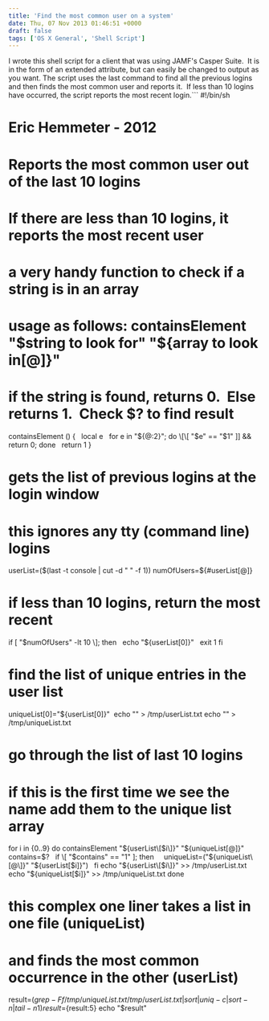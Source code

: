 ```yaml
---
title: 'Find the most common user on a system'
date: Thu, 07 Nov 2013 01:46:51 +0000
draft: false
tags: ['OS X General', 'Shell Script']
---
```


I wrote this shell script for a client that was using JAMF's Casper Suite.  It is in the form of an extended attribute, but can easily be changed to output as you want. The script uses the last command to find all the previous logins and then finds the most common user and reports it.  If less than 10 logins have occurred, the script reports the most recent login.```
#!/bin/sh
# Eric Hemmeter - 2012
# Reports the most common user out of the last 10 logins
# If there are less than 10 logins, it reports the most recent user 

# a very handy function to check if a string is in an array 
# usage as follows: containsElement "$string to look for" "${array to look in\[@\]}"
# if the string is found, returns 0.  Else returns 1.  Check $? to find result
containsElement () {
  local e
  for e in "${@:2}"; do \[\[ "$e" == "$1" \]\] && return 0; done
  return 1
} 

# gets the list of previous logins at the login window
# this ignores any tty (command line) logins
userList=($(last -t console | cut -d " " -f 1))
numOfUsers=${#userList\[@\]} 

# if less than 10 logins, return the most recent
if \[ "$numOfUsers" -lt 10 \]; then
  echo "${userList\[0\]}"
  exit 1
fi

# find the list of unique entries in the user list
uniqueList\[0\]="${userList\[0\]}" 
echo "" > /tmp/userList.txt
echo "" > /tmp/uniqueList.txt 

# go through the list of last 10 logins
# if this is the first time we see the name add them to the unique list array
for i in {0..9}
do
  containsElement "${userList\[$i\]}" "${uniqueList\[@\]}"
  contains=$?
  if \[ "$contains" == "1" \]; then
    uniqueList=("${uniqueList\[@\]}" "${userList\[$i\]}")
  fi
  echo "${userList\[$i\]}" >> /tmp/userList.txt
  echo "${uniqueList\[$i\]}" >> /tmp/uniqueList.txt
done 

# this complex one liner takes a list in one file (uniqueList)
# and finds the most common occurrence in the other (userList)
result=$(grep -Ff /tmp/uniqueList.txt /tmp/userList.txt | sort | uniq -c | sort -n | tail -n1)
result=${result:5}
echo "<result>$result</result>"
```